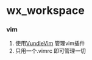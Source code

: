wx_workspace
========

### vim
1. 使用[VundleVim](https://github.com/VundleVim/Vundle.vim) 管理vim插件
2. 只用一个.vimrc 即可管理一切


